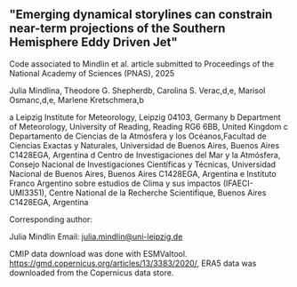 ## "Emerging dynamical storylines can constrain near-term projections of the Southern Hemisphere Eddy Driven Jet"
Code associated to Mindlin et al. article submitted to Proceedings of the National Academy of Sciences (PNAS), 2025


Julia Mindlina, Theodore G. Shepherdb, Carolina S. Verac,d,e, Marisol Osmanc,d,e, Marlene Kretschmera,b

a Leipzig Institute for Meteorology, Leipzig 04103, Germany
b Department of Meteorology, University of Reading, Reading RG6 6BB, United Kingdom
c Departamento de Ciencias de la Atmósfera y los Océanos,Facultad de Ciencias Exactas y Naturales, Universidad de Buenos Aires, Buenos Aires C1428EGA, Argentina
d Centro de Investigaciones del Mar y la Atmósfera, Consejo Nacional de Investigaciones Científicas y Técnicas, Universidad Nacional de Buenos Aires, Buenos Aires C1428EGA,
Argentina
e Instituto Franco Argentino sobre estudios de Clima y sus impactos (IFAECI-UMI3351), Centre National de la Recherche Scientifique, Buenos Aires C1428EGA, Argentina

Corresponding author:

Julia Mindlin
Email: julia.mindlin@uni-leipzig.de


CMIP data download was done with ESMValtool. https://gmd.copernicus.org/articles/13/3383/2020/, ERA5 data was downloaded from the Copernicus data store.


